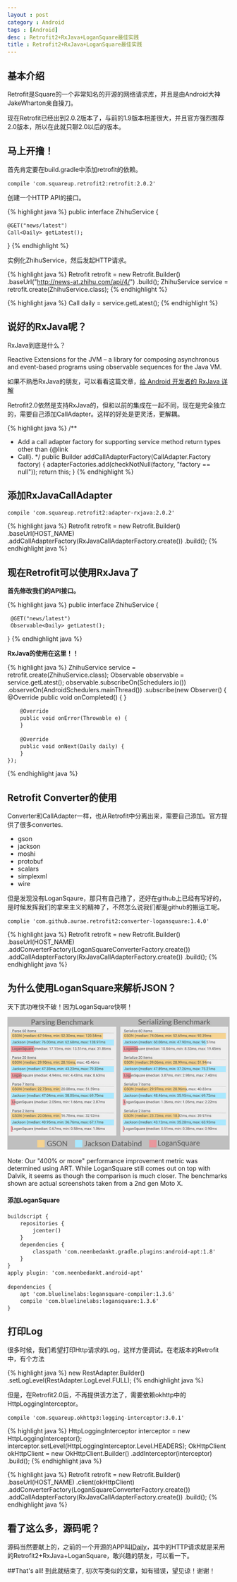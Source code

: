 ```yaml
---
layout : post 
category : Android
tags : [Android]
desc : Retrofit2+RxJava+LoganSquare最佳实践
title : Retrofit2+RxJava+LoganSquare最佳实践
---
```


## 基本介绍
Retrofit是Square的一个非常知名的开源的网络请求库，并且是由Android大神JakeWharton亲自操刀。

现在Retrofit已经出到2.0.2版本了，与前的1.9版本相差很大，并且官方强烈推荐2.0版本，所以在此就只聊2.0以后的版本。

## 马上开撸！
首先肯定要在build.gradle中添加retrofit的依赖。

```
compile 'com.squareup.retrofit2:retrofit:2.0.2'
```

创建一个HTTP API的接口。

{% highlight java %} 
public interface ZhihuService {
   
    @GET("news/latest") 
    Call<Daily> getLatest();
    
}
{% endhighlight %}

实例化ZhihuService，然后发起HTTP请求。

{% highlight java %} 
Retrofit retrofit = new Retrofit.Builder()
    .baseUrl("http://news-at.zhihu.com/api/4/")
    .build();
ZhihuService service = retrofit.create(ZhihuService.class);
{% endhighlight %}

{% highlight java %} 
Call<Daily> daily = service.getLatest();
{% endhighlight %}

## 说好的RxJava呢？

RxJava到底是什么？

Reactive Extensions for the JVM – a library for composing asynchronous and event-based programs using observable sequences for the Java VM.


如果不熟悉RxJava的朋友，可以看看这篇文章，[给 Android 开发者的 RxJava 详解](http://gank.io/post/560e15be2dca930e00da1083#toc_1)

Retrofit2.0依然是支持RxJava的，但和以前的集成在一起不同，现在是完全独立的，需要自己添加CallAdapter。这样的好处是更灵活，更解耦。

{% highlight java %} 
/**
 * Add a call adapter factory for supporting service method return types other than {@link
 * Call}.
 */
public Builder addCallAdapterFactory(CallAdapter.Factory factory) {
      adapterFactories.add(checkNotNull(factory, "factory == null"));
    return this;
}
{% endhighlight %}

## 添加RxJavaCallAdapter

```
compile 'com.squareup.retrofit2:adapter-rxjava:2.0.2'
```

{% highlight java %} 
Retrofit retrofit = new Retrofit.Builder()
                .baseUrl(HOST_NAME)
		        .addCallAdapterFactory(RxJavaCallAdapterFactory.create())
                .build();
{% endhighlight java %} 

## 现在Retrofit可以使用RxJava了

**首先修改我们的API接口。**

{% highlight java %} 
public interface ZhihuService {
	
	 @GET("news/latest")
	 Observable<Daily> getLatest();
	     
}
{% endhighlight java %} 

**RxJava的使用在这里！！**

{% highlight java %} 
    ZhihuService service = retrofit.create(ZhihuService.class);
    Observable<Daily> observable = service.getLatest();
    observable.subscribeOn(Schedulers.io())
            .observeOn(AndroidSchedulers.mainThread())
            .subscribe(new Observer<Daily>() {
        @Override
        public void onCompleted() {
        }

        @Override
        public void onError(Throwable e) {
        }

        @Override
        public void onNext(Daily daily) {
        }
    });
{% endhighlight java %} 

## Retrofit Converter的使用
Converter和CallAdapter一样，也从Retrofit中分离出来，需要自己添加。官方提供了很多convertes.

* gson
* jackson
* moshi
* protobuf
* scalars
* simplexml
* wire

但是发现没有LoganSqaure，那只有自己撸了，还好在github上已经有写好的，是时候发挥我们的拿来主义的精神了，不然怎么说我们都是github的搬运工呢。

```
complie 'com.github.aurae.retrofit2:converter-logansquare:1.4.0'
```

{% highlight java %} 
Retrofit retrofit = new Retrofit.Builder()
                .baseUrl(HOST_NAME)
                .addConverterFactory(LoganSquareConverterFactory.create())
                .addCallAdapterFactory(RxJavaCallAdapterFactory.create())
                .build();
{% endhighlight java %} 

## 为什么使用LoganSquare来解析JSON？

天下武功唯快不破！因为LoganSquare快啊！

![image](/img/1461222338634.png)

 Note: Our "400% or more" performance improvement metric was determined using ART. While LoganSquare still comes out on top with Dalvik, it seems as though the comparison is much closer. The benchmarks shown are actual screenshots taken from a 2nd gen Moto X.	

#### 添加LoganSquare
```
buildscript {
    repositories {
        jcenter()
    }
    dependencies {
        classpath 'com.neenbedankt.gradle.plugins:android-apt:1.8'
    }
}
apply plugin: 'com.neenbedankt.android-apt'

dependencies {
    apt 'com.bluelinelabs:logansquare-compiler:1.3.6'
    compile 'com.bluelinelabs:logansquare:1.3.6'
}
```

## 打印Log
很多时候，我们希望打印Http请求的Log，这样方便调试。在老版本的Retrofit中，有个方法

{% highlight java %} 
new RestAdapter.Builder()
    .setLogLevel(RestAdapter.LogLevel.FULL);
{% endhighlight java %} 

但是，在Retrofit2.0后，不再提供该方法了，需要依赖okhttp中的HttpLoggingInterceptor。

```
compile 'com.squareup.okhttp3:logging-interceptor:3.0.1'
```

{% highlight java %} 
HttpLoggingInterceptor interceptor = new HttpLoggingInterceptor();
        interceptor.setLevel(HttpLoggingInterceptor.Level.HEADERS);
        OkHttpClient okHttpClient = new OkHttpClient.Builder()
                .addInterceptor(interceptor)
                .build();
{% endhighlight java %} 

{% highlight java %} 
Retrofit retrofit = new Retrofit.Builder()
                .baseUrl(HOST_NAME)
                .client(okHttpClient)
                .addConverterFactory(LoganSquareConverterFactory.create())
                .addCallAdapterFactory(RxJavaCallAdapterFactory.create())
                .build();
{% endhighlight java %} 

## 看了这么多，源码呢？
源码当然要献上的，之前的一个开源的APP叫[IDaily](https://github.com/liuguangqiang/Idaily)，其中的HTTP请求就是采用的Retrofit2+RxJava+LoganSquare，敢兴趣的朋友，可以看一下。

##That's all!
到此就结束了, 初次写类似的文章，如有错误，望见谅！谢谢！